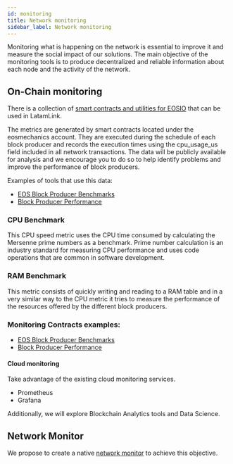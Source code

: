 ```yaml
---
id: monitoring
title: Network monitoring
sidebar_label: Network monitoring
---
```


Monitoring what is happening on the network is essential to improve it and measure the social impact of our solutions. The main objective of the monitoring tools is to produce decentralized and reliable information about each node and the activity of the network.

## On-Chain monitoring
There is a collection of [smart contracts and utilities for EOSIO](https://github.com/AlohaEOS/eos-mechanics) that can be used in LatamLink.

The metrics are generated by smart contracts located under the eosmechanics account. They are executed during the schedule of each block producer and records the execution times using the cpu_usage_us field included in all network transactions. The data will be publicly available for analysis and we encourage you to do so to help identify problems and improve the performance of block producers.

Examples of tools that use this data:

- [EOS Block Producer Benchmarks](https://www.alohaeos.com/tools/benchmarks)
- [Block Producer Performance](https://labs.eostitan.com/#/block-producer-performance)

### CPU Benchmark
This CPU speed metric uses the CPU time consumed by calculating the Mersenne prime numbers as a benchmark. Prime number calculation is an industry standard for measuring CPU performance and uses code operations that are common in software development.

### RAM Benchmark
This metric consists of quickly writing and reading to a RAM table and in a very similar way to the CPU metric it tries to measure the performance of the resources offered by the different block producers.

### Monitoring Contracts examples:

- [EOS Block Producer Benchmarks](https://www.alohaeos.com/tools/benchmarks)
- [Block Producer Performance](https://labs.eostitan.com/#/block-producer-performance)
	
#### Cloud monitoring

Take advantage of the existing cloud monitoring services.

 - Prometheus
 - Grafana

Additionally, we will explore Blockchain Analytics tools and Data Science.

## Network Monitor

We propose to create a native [network monitor](monitor.md) to achieve this objective. 
